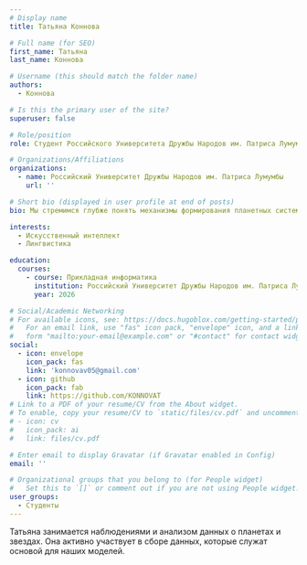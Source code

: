 ```yaml
---
# Display name
title: Татьяна Коннова

# Full name (for SEO)
first_name: Татьяна
last_name: Коннова

# Username (this should match the folder name)
authors:
  - Коннова

# Is this the primary user of the site?
superuser: false

# Role/position
role: Студент Российского Университета Дружбы Народов им. Патриса Лумумбы

# Organizations/Affiliations
organizations:
  - name: Российский Университет Дружбы Народов им. Патриса Лумумбы
    url: ''

# Short bio (displayed in user profile at end of posts)
bio: Мы стремимся глубже понять механизмы формирования планетных систем, используя современные методы теоретического анализа и численного моделирования. Наша цель — не только расширить границы научного знания, но и сделать результаты нашего исследования доступными для широкой аудитории.

interests:
  - Искусственный интеллект
  - Лингвистика

education:
  courses:
    - course: Прикладная информатика
      institution: Российский Университет Дружбы Народов им. Патриса Лумумбы
      year: 2026

# Social/Academic Networking
# For available icons, see: https://docs.hugoblox.com/getting-started/page-builder/#icons
#   For an email link, use "fas" icon pack, "envelope" icon, and a link in the
#   form "mailto:your-email@example.com" or "#contact" for contact widget.
social:
  - icon: envelope
    icon_pack: fas
    link: 'konnovav05@gmail.com'
  - icon: github
    icon_pack: fab
    link: https://github.com/KONNOVAT
# Link to a PDF of your resume/CV from the About widget.
# To enable, copy your resume/CV to `static/files/cv.pdf` and uncomment the lines below.
# - icon: cv
#   icon_pack: ai
#   link: files/cv.pdf

# Enter email to display Gravatar (if Gravatar enabled in Config)
email: ''

# Organizational groups that you belong to (for People widget)
#   Set this to `[]` or comment out if you are not using People widget.
user_groups:
  - Студенты
---
```


Татьяна занимается наблюдениями и анализом данных о планетах и звездах. Она активно участвует в сборе данных, которые служат основой для наших моделей. 
